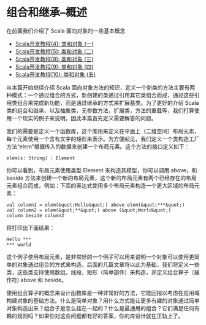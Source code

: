 # 组合和继承–概述 #

在前面我们介绍了 Scala 面向对象的一些基本概念

- [Scala开发教程(4): 类和对象 (一)](http://www.imobilebbs.com/wordpress/archives/date/2013/10/07)
- [Scala开发教程(5): 类和对象 (二)](http://www.imobilebbs.com/wordpress/archives/date/2013/10/08)
- [Scala开发教程(8): 类和对象 (三)](http://www.imobilebbs.com/wordpress/archives/4822)
- [Scala开发教程(9): 类和对象 (四)](http://www.imobilebbs.com/wordpress/archives/4824)
- [Scala开发教程(10): 类和对象 (五)](http://www.imobilebbs.com/wordpress/archives/4826)

从本篇开始继续介绍 Scala 面向对象方法的知识，定义一个新类的方法主要有两种模式：一个通过组合的方式，新创建的类通过引用其它类组合而成，通过这些引用类组合来完成新功能，而是通过继承的方式来扩展基类。为了更好的介绍 Scala 类的组合和继承，以及抽象类，无参数方法，扩展类，方法的重载等，我们打算使用一个现实的例子来说明，因此本篇首先定义需要解答的问题。

我们的需要是定义一个函数库，这个库用来定义在平面上（二维空间）布局元素，每个元素使用一个含有文字的矩形来表示。为方便起见，我们定义一个类构造工厂方法“elem”根据传入的数据来创建一个布局元素。这个方法的接口定义如下：

```
elem(s: String) : Element
```

你可以看到，布局元素使用类型 Element 来构造其模型，你可以调用 above，和 beside 方法来创建一个新的布局元素，这个新的布局元素有两个已经存在的布局元素组合而成，例如：下面的表达式使用多个布局元素构造一个更大区域的布局元素：

```
val column1 = elem(&quot;Hello&quot;) above elem(&quot;***&quot;)
val column2 = elem(&quot;**&quot;) above (&quot;World&quot;)
column beside column2
```

将打印出下面结果：

```
Hello ***
*** world
```

这个例子使用布局元素，是非常好的一个例子可以用来说明一个对象可以使用更简单的对象通过组合的方式来构造。后面的几篇文章将以此为基础，我们将定义一些类，这些类支持使用数组，线段，矩形（简单部件）来构造，并定义组合算子（操作符) above 和 beside。

使用组合算子的概念来设计函数库是一种非常好的方法，它能回报以考虑在应用域构建对象的基础方法。什么是简单对象？用什么方式能让更多有趣的对象通过简单对象构造出来？组合子是怎么挂在一起的？什么是最通用的组合？它们满足任何有趣的规则吗？如果你对这些问题都有好的答案，你的库设计就在正轨上了。
